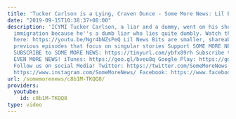 ```yaml
---
title: 'Tucker Carlson is a Lying, Craven Dunce - Some More News: Lil Bits Of News'
date: "2019-09-15T10:38:37+08:00"
description: 'ICYMI Tucker Carlson, a liar and a dummy, went on his show to lie about
  immigration because he''s a dumb liar who lies quite dumbly. Watch the full episode
  here: https://youtu.be/Ngr4bNZsPeQ Lil News Bits are smaller, shareable clips of
  previous episodes that focus on singular stories Support SOME MORE NEWS: http://www.patreon.com/SomeMoreNews
  SUBSCRIBE to SOME MORE NEWS: https://tinyurl.com/ybfx89rh Subscribe to our podcast,
  EVEN MORE NEWS! iTunes: https://goo.gl/bveu8q Google Play: https://goo.gl/zpnhN9
  Follow us on social Media! Twitter: https://twitter.com/SomeMoreNews Instagram:
  https://www.instagram.com/SomeMoreNews/ Facebook: https://www.facebook.com/SomeMoreNews/'
url: /somemorenews/c8b1M-TKQQ8/
providers:
  youtube:
    id: c8b1M-TKQQ8
type: video
---
```

